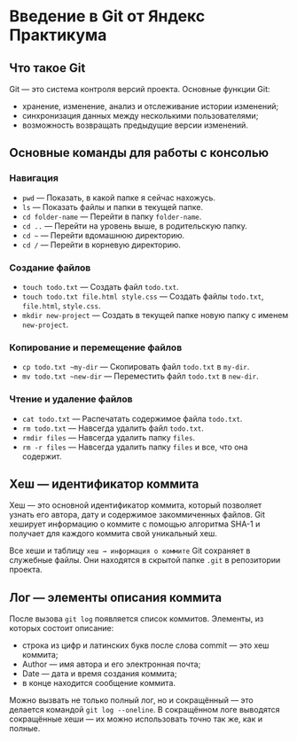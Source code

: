 # Введение в Git от Яндекс Практикума
## Что такое Git
Git — это система контроля версий проекта.
Основные функции Git:
* хранение, изменение, анализ и отслеживание истории изменений;
* синхронизация данных между несколькими пользователями;
* возможность возвращать предыдущие версии изменений.
## Основные команды для работы с консолью
### Навигация
* `pwd` — Показать, в какой папке я сейчас нахожусь.
* `ls` — Показать файлы и папки в текущей папке.
* `cd folder-name` — Перейти в папку `folder-name`.
* `cd ..` — Перейти на уровень выше, в родительскую папку.
* `cd ~` — Перейти вдомашнюю директорию.
* `cd /` — Перейти в корневую директорию.
### Создание файлов
* `touch todo.txt` — Создать файл `todo.txt`.
* `touch todo.txt file.html style.css` — Создать файлы `todo.txt`, `file.html`, `style.css`.
* `mkdir new-project` — Создать в текущей папке новую папку с именем `new-project`.
### Копирование и перемещение файлов
* `cp todo.txt ~my-dir` — Скопировать файл `todo.txt` в `my-dir`.
* `mv todo.txt ~new-dir` — Переместить файл `todo.txt` в `new-dir`.
### Чтение и удаление файлов
* `cat todo.txt` — Распечатать содержимое файла `todo.txt`.
* `rm todo.txt` — Навсегда удалить файл `todo.txt`.
* `rmdir files` — Навсегда удалить папку `files`.
* `rm -r files` — Навсегда удалить папку `files` и все, что она содержит.
## Хеш — идентификатор коммита
Хеш — это основной идентификатор коммита, который позволяет узнать его автора, дату и содержимое закоммиченных файлов. Git хеширует информацию о коммите с помощью алгоритма SHA-1 и получает для каждого коммита свой уникальный хеш.

Все хеши и таблицу `хеш → информация о коммите` Git сохраняет в служебные файлы. Они находятся в скрытой папке `.git` в репозитории проекта.
## Лог — элементы описания коммита
После вызова `git log` появляется список коммитов. Элементы, из которых состоит описание:
* строка из цифр и латинских букв после слова commit — это хеш коммита;
* Author — имя автора и его электронная почта;
* Date — дата и время создания коммита;
* в конце находится сообщение коммита.

Можно вызвать не только полный лог, но и сокращённый — это делается командой `git log --oneline`. В сокращённом логе выводятся сокращённые хеши — их можно использовать точно так же, как и полные.
